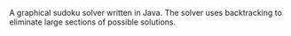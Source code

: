 A graphical sudoku solver written in Java.
The solver uses backtracking to eliminate large sections of possible solutions.

